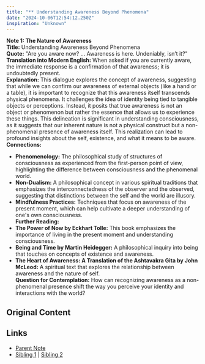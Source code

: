 ```yaml
---
title: "** Understanding Awareness Beyond Phenomena"
date: "2024-10-06T12:54:12.250Z"
inspiration: "Unknown"
---
```



**Note 1: The Nature of Awareness**  
**Title:** Understanding Awareness Beyond Phenomena  
**Quote:** "Are you aware now? ... Awareness is here. Undeniably, isn’t it?"  
**Translation into Modern English:** When asked if you are currently aware, the immediate response is a confirmation of that awareness; it is undoubtedly present.  
**Explanation:** This dialogue explores the concept of awareness, suggesting that while we can confirm our awareness of external objects (like a hand or a table), it is important to recognize that this awareness itself transcends physical phenomena. It challenges the idea of identity being tied to tangible objects or perceptions. Instead, it posits that true awareness is not an object or phenomenon but rather the essence that allows us to experience these things. This delineation is significant in understanding consciousness, as it suggests that our inherent nature is not a physical construct but a non-phenomenal presence of awareness itself. This realization can lead to profound insights about the self, existence, and what it means to be aware.  
**Connections:**  
- **Phenomenology:** The philosophical study of structures of consciousness as experienced from the first-person point of view, highlighting the difference between consciousness and the phenomenal world.  
- **Non-Dualism:** A philosophical concept in various spiritual traditions that emphasizes the interconnectedness of the observer and the observed, suggesting that distinctions between the self and the world are illusory.  
- **Mindfulness Practices:** Techniques that focus on awareness of the present moment, which can help cultivate a deeper understanding of one's own consciousness.  
**Further Reading:**  
- **The Power of Now by Eckhart Tolle:** This book emphasizes the importance of living in the present moment and understanding consciousness.  
- **Being and Time by Martin Heidegger:** A philosophical inquiry into being that touches on concepts of existence and awareness.  
- **The Heart of Awareness: A Translation of the Ashtavakra Gita by John McLeod:** A spiritual text that explores the relationship between awareness and the nature of self.  
**Question for Contemplation:** How can recognizing awareness as a non-phenomenal presence shift the way you perceive your identity and interactions with the world?  


## Original Content



## Links

- [Parent Note](/parent-note.md)
- [Sibling 1](/zettel1.md) | [Sibling 2](/zettel2.md)
